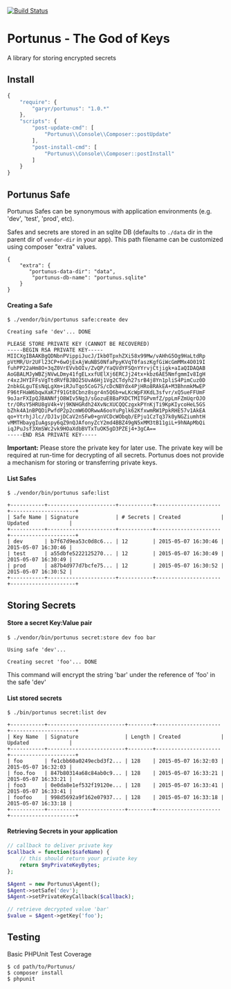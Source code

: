 [![Build Status](https://secure.travis-ci.org/garyr/portunus.png)](http://travis-ci.org/garyr/portunus)

Portunus - The God of Keys
=========

A library for storing encrypted secrets

## Install

```javascript
{
    "require": {
        "garyr/portunus": "1.0.*"
    },
    "scripts": {
        "post-update-cmd": [
            "Portunus\\Console\\Composer::postUpdate"
        ],
        "post-install-cmd": [
            "Portunus\\Console\\Composer::postInstall"
        ]
    }
}
```

## Portunus Safe

Portunus Safes can be synonymous with application environments (e.g. 'dev', 'test', 'prod', etc).

Safes and secrets are stored in an sqlite DB (defaults to ```./data``` dir in the parent dir of ```vendor-dir``` in your app). This path
filename can be customized using composer "extra" values.

```
{
    "extra": {
       "portunus-data-dir": "data",
        "portunus-db-name": "portunus.sqlite"
    }
}
```

#### Creating a Safe
```
$ ./vendor/bin/portunus safe:create dev

Creating safe 'dev'... DONE

PLEASE STORE PRIVATE KEY (CANNOT BE RECOVERED)
-----BEGIN RSA PRIVATE KEY-----
MIICXgIBAAKBgQDNbnPVippiJucJ/Ikb0TpxhZXi58x99Mw/vAHhG5Og9HaLtdRp
pVtMR/Ur2UFl23CP+6wOjExAjWuNBS0NfaPpyKVqT0faszKgfGiWcGmMMx4O019I
fuhPP22aHm8O+3qZ0VrEVvbOIv/ZvQP/YaQVdYFSQnYYrvjCtjigk+aIaQIDAQAB
AoGBALMJyWBZjNVwLDmy41fgELxxfUElXj6ERCJj24tx+kbz6AE5NmfgmmIv8IgH
r4xzJHYIFFsVgTtdRVfBJBO25UvA6Hj1Vg2CTdyh27srB4j8Yn1pliS4PimCuz0D
2nbkGLguTEsNqLgXm+iRJuTqo5CoG7S/cDcNBYdx4PjHRo8RAkEA+M3BhnmkMwEP
F96tFHaW6bqwXaK7f91Gt8Cbnz8sgr4n5Q6b+wLKcWpFXKdL3sfvr/xQ5ueFFUmF
9oJarFXIpQJBANNfjO8WIv5Ng3/sGozuE8BaPXDCTMITGPvmfZ/ppLmFZmUqrOJO
tr/ORsY5HRU8gV4k+Vj9KNHGRdh24XvNcXUCQQCzgxkPYnKjTi9KpKIycoHeL5GS
bZhk4A1nBPQDiPwfdP2p2cmW6OORwwA6ooYuPglk62KfxwmRW1PpkRHE57v1AkEA
qo+YtrhjJlc//DJ1vjDCaV2n5Fw0+gnVCDcWObqb/EPju1CzTq37k0yNGZiumhtH
vMMTHbaygIuAgspy6qZ9nQJAfonyZcY2md4BBZ49gN5xMM3tB11giL+9hNApMbQi
iqJPuJsf3XmSWc2vk9HOaXdbBVTxTuOK5gD3PZEj4+3gCA==
-----END RSA PRIVATE KEY-----

```
**Important:** Please store the private key for later use. The private key will be required at run-time for
decrypting of all secrets. Portunus does not provide a mechanism for storing or transferring private keys.

#### List Safes
```
$ ./vendor/bin/portunus safe:list

+-----------+----------------------+-----------+---------------------+---------------------+
| Safe Name | Signature            | # Secrets | Created             | Updated             |
+-----------+----------------------+-----------+---------------------+---------------------+
| dev       | b7f67d9ea53c0d8c6... | 12        | 2015-05-07 16:30:46 | 2015-05-07 16:30:46 |
| test      | a55dbfe5222125270... | 12        | 2015-05-07 16:30:49 | 2015-05-07 16:30:49 |
| prod      | a87b4d977d7bcfe75... | 12        | 2015-05-07 16:30:52 | 2015-05-07 16:30:52 |
+-----------+----------------------+-----------+---------------------+---------------------+
```

## Storing Secrets

#### Store a secret Key:Value pair
```
$ ./vendor/bin/portunus secret:store dev foo bar

Using safe 'dev'...

Creating secret 'foo'... DONE

```
This command will encrypt the string 'bar' under the reference of 'foo' in the safe 'dev'

#### List stored secrets
```
$ ./bin/portunus secret:list dev

+-----------+-------------------------+--------+---------------------+---------------------+
| Key Name  | Signature               | Length | Created             | Updated             |
+-----------+-------------------------+--------+---------------------+---------------------+
| foo       | fe1cbb60a0249ecbd3f2... | 128    | 2015-05-07 16:32:03 | 2015-05-07 16:32:03 |
| foo.foo   | 847b80314a68c84ab0c9... | 128    | 2015-05-07 16:33:21 | 2015-05-07 16:33:21 |
| foo3      | 0e0da8e1ef532f19120e... | 128    | 2015-05-07 16:33:41 | 2015-05-07 16:33:41 |
| foofoo    | 998d5692a9f162e07937... | 128    | 2015-05-07 16:33:18 | 2015-05-07 16:33:18 |
+-----------+-------------------------+--------+---------------------+---------------------+

```

#### Retrieving Secrets in your application

```php
// callback to deliver private key
$callback = function($safeName) {
    // this should return your private key
    return $myPrivateKeyBytes;
};

$Agent = new Portunus\Agent();
$Agent->setSafe('dev');
$Agent->setPrivateKeyCallback($callback);

// retrieve decrypted value 'bar'
$value = $Agent->getKey('foo');
```

## Testing

Basic PHPUnit Test Coverage
```
$ cd path/to/Portunus/
$ composer install
$ phpunit
```
